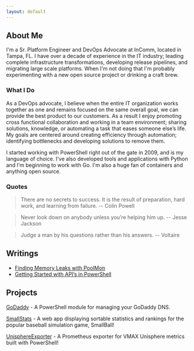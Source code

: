 ```yaml
---
layout: default
---
```


## About Me

I'm a Sr. Platform Engineer and DevOps Advocate at InComm, located in Tampa, FL. I have over a decade of experience in the IT industry; leading complete infrastructure transformations, developing release pipelines, and migrating large scale platforms. When I'm not doing that I'm probably experimenting with a new open source project or drinking a craft brew.

### What I Do

As a DevOps advocate, I believe when the entire IT organization works together as one and remains focused on the same overall goal, we can provide the best product to our customers. As a result I enjoy promoting cross functional collaboration and working in a team environment; sharing solutions, knowledge, or automating a task that eases someone else’s life. My goals are centered around creating efficiency through automation; identifying bottlenecks and developing solutions to remove them.

I started working with PowerShell right out of the gate in 2009, and is my language of choice. I've also developed tools and applications with Python and I'm beginning to work with Go. I'm also a huge fan of containers and anything open source.

### Quotes

> There are no secrets to success. It is the result of preparation, hard work, and learning from failure.
> -- Colin Powell

> Never look down on anybody unless you’re helping him up.
> -- Jesse Jackson

> Judge a man by his questions rather than his answers.
> -- Voltaire

## Writings

- [Finding Memory Leaks with PoolMon](https://medium.com/@clintcolding/finding-memory-leaks-with-poolmon-3da80e479040)
- [Getting Started with API’s in PowerShell](https://medium.com/@clintcolding/godaddy-api-and-powershell-80fbf00833af)

## Projects

[GoDaddy](https://github.com/clintcolding/GoDaddy) - A PowerShell module for managing your GoDaddy DNS.

[SmallStats](http://www.smallstats.net) - A web app displaying sortable statistics and rankings for the popular baseball simulation game, SmallBall!

[UnisphereExporter](https://github.com/clintcolding/UnisphereExporter) - A Prometheus exporter for VMAX Unisphere metrics built with PowerShell!